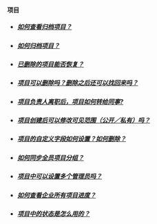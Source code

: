 #### 项目

* ##### [如何查看归档项目？ ](https://worktile.com/club/baike/d99976c8ad8343ffa008d4cd6c347fb6)

* ##### [如何归档项目？](https://worktile.com/club/baike/d50a216af93e4b5394d9711ffce6389c) 

* ##### [已删除的项目能否恢复？](https://worktile.com/club/baike/f60582ffb70045768099b8634b7e541e) 

* ##### [项目可以删除吗？删除之后还可以找回来吗？ ](https://worktile.com/club/baike/0f5cdd8aab414fd4aadeca4ecfcd28a2)

* ##### [项目负责人离职后，项目如何转给同事?](https://worktile.com/club/baike/8d456bb8e69b437083c4ce46f3509f44) 

* ##### [项目创建后可以修改可见范围（公开／私有）吗？ ](https://worktile.com/club/baike/f80414d45129461abe1464719553775a)

* ##### [项目的自定义字段如何设置？如何删除？](https://worktile.com/club/baike/fc852198e54a4b93b8f5468b7145b5fb)

* ##### [如何同步全员项目分组？ ](https://worktile.com/club/baike/2276c418bbb5498ba1336e57ae261d5f)

* ##### [项目中可以设置多个管理员吗？ ](https://worktile.com/club/baike/e7dbad8e086b4d3b9f0c725d26b3ed35)

* ##### [如何查看企业所有项目进度？](https://worktile.com/club/thread/9a8a897f3a354232a3fbfd04aa815576) 

* ##### [项目中的状态是怎么用的？](https://worktile.com/club/thread/a19c30dd4c194c05b780e2aeb92403ab) 